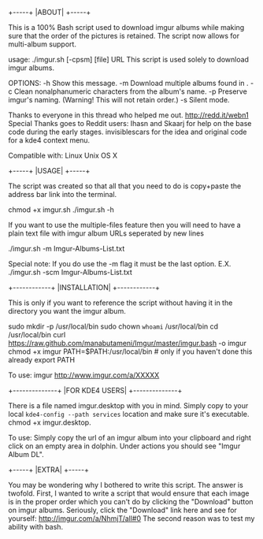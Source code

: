 +-----+
|ABOUT|
+-----+

This is a 100% Bash script used to download imgur albums while making sure that
the order of the pictures is retained. The script now allows for multi-album
support.

  usage: ./imgur.sh [-cpsm] [file] URL
  This script is used solely to download imgur albums.

  OPTIONS:
    -h        Show this message.
    -m <File> Download multiple albums found in <File>.
    -c        Clean nonalphanumeric characters from the album's name.
    -p        Preserve imgur's naming. (Warning! This will not retain order.)
    -s        Silent mode.

Thanks to everyone in this thread who helped me out.
http://redd.it/webn1
Special Thanks goes to Reddit users:
Ihasn and Skaarj for help on the base code during the early stages.
invisiblescars for the idea and original code for a kde4 context menu.

Compatible with:
  Linux
  Unix
  OS X

+-----+
|USAGE|
+-----+

The script was created so that all that you need to do is copy+paste 
the address bar link into the terminal.

chmod +x imgur.sh
./imgur.sh -h

If you want to use the multiple-files feature then you will need to have
a plain text file with imgur album URLs seperated by new lines

./imgur.sh -m Imgur-Albums-List.txt

Special note: If you do use the -m flag it must be the last option.
E.X. ./imgur.sh -scm Imgur-Albums-List.txt

+------------+
|INSTALLATION|
+------------+

This is only if you want to reference the script without having it in 
the directory you want the imgur album.

sudo mkdir -p /usr/local/bin 
sudo chown `whoami` /usr/local/bin
cd /usr/local/bin
curl https://raw.github.com/manabutameni/Imgur/master/imgur.bash -o imgur
chmod +x imgur
PATH=$PATH:/usr/local/bin # only if you haven't done this already
export PATH

To use:
imgur http://www.imgur.com/a/XXXXX

+--------------+
|FOR KDE4 USERS|
+--------------+

There is a file named imgur.desktop with you in mind.
Simply copy to your local `kde4-config --path services` location and 
make sure it's executable. chmod +x imgur.desktop.

To use: Simply copy the url of an imgur album into your clipboard and
right click on an empty area in dolphin. Under actions you should see 
"Imgur Album DL".

+-----+
|EXTRA|
+-----+

You may be wondering why I bothered to write this script.
The answer is twofold. First, I wanted to write a script that would ensure
that each image is in the proper order which you can't do by clicking the
"Download" button on imgur albums. Seriously, click the "Download" link
here and see for yourself: http://imgur.com/a/NhmjT/all#0
The second reason was to test my ability with bash.
